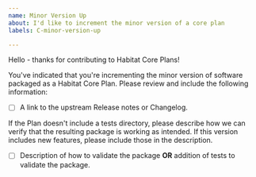 ```yaml
---
name: Minor Version Up
about: I'd like to increment the minor version of a core plan
labels: C-minor-version-up

---
```


Hello - thanks for contributing to Habitat Core Plans!

You've indicated that you're incrementing the minor version of software packaged as a Habitat Core Plan. Please review and include the following information:

- [ ] A link to the upstream Release notes or Changelog.

If the Plan doesn't include a tests directory, please describe how we can verify that the resulting package is working as intended.  If this version includes new features, please include those in the description.

- [ ] Description of how to validate the package **OR** addition of tests to validate the package.
